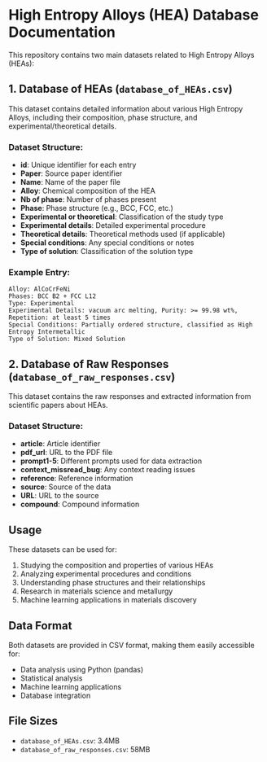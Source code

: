 # High Entropy Alloys (HEA) Database Documentation

This repository contains two main datasets related to High Entropy Alloys (HEAs):

## 1. Database of HEAs (`database_of_HEAs.csv`)

This dataset contains detailed information about various High Entropy Alloys, including their composition, phase structure, and experimental/theoretical details.

### Dataset Structure:
- **id**: Unique identifier for each entry
- **Paper**: Source paper identifier
- **Name**: Name of the paper file
- **Alloy**: Chemical composition of the HEA
- **Nb of phase**: Number of phases present
- **Phase**: Phase structure (e.g., BCC, FCC, etc.)
- **Experimental or theoretical**: Classification of the study type
- **Experimental details**: Detailed experimental procedure
- **Theoretical details**: Theoretical methods used (if applicable)
- **Special conditions**: Any special conditions or notes
- **Type of solution**: Classification of the solution type

### Example Entry:
```
Alloy: AlCoCrFeNi
Phases: BCC B2 + FCC L12
Type: Experimental
Experimental Details: vacuum arc melting, Purity: >= 99.98 wt%, Repetition: at least 5 times
Special Conditions: Partially ordered structure, classified as High Entropy Intermetallic
Type of Solution: Mixed Solution
```

## 2. Database of Raw Responses (`database_of_raw_responses.csv`)

This dataset contains the raw responses and extracted information from scientific papers about HEAs.

### Dataset Structure:
- **article**: Article identifier
- **pdf_url**: URL to the PDF file
- **prompt1-5**: Different prompts used for data extraction
- **context_missread_bug**: Any context reading issues
- **reference**: Reference information
- **source**: Source of the data
- **URL**: URL to the source
- **compound**: Compound information

## Usage

These datasets can be used for:
1. Studying the composition and properties of various HEAs
2. Analyzing experimental procedures and conditions
3. Understanding phase structures and their relationships
4. Research in materials science and metallurgy
5. Machine learning applications in materials discovery

## Data Format

Both datasets are provided in CSV format, making them easily accessible for:
- Data analysis using Python (pandas)
- Statistical analysis
- Machine learning applications
- Database integration

## File Sizes
- `database_of_HEAs.csv`: 3.4MB
- `database_of_raw_responses.csv`: 58MB
